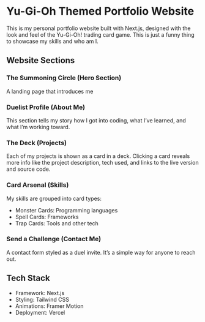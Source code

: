 # Yu-Gi-Oh Themed Portfolio Website

This is my personal portfolio website built with Next.js, designed with the look and feel of the Yu-Gi-Oh! trading card game.
This is just a funny thing to showcase my skills and who am I.

## Website Sections

### The Summoning Circle (Hero Section)  
A landing page that introduces me

### Duelist Profile (About Me)  
This section tells my story how I got into coding, what I’ve learned, and what I’m working toward.

### The Deck (Projects)  
Each of my projects is shown as a card in a deck. Clicking a card reveals more info like the project description, tech used, and links to the live version and source code.

### Card Arsenal (Skills)  
My skills are grouped into card types:  
- Monster Cards: Programming languages  
- Spell Cards: Frameworks  
- Trap Cards: Tools and other tech  

### Send a Challenge (Contact Me)  
A contact form styled as a duel invite. It’s a simple way for anyone to reach out.

## Tech Stack

- Framework: Next.js  
- Styling: Tailwind CSS  
- Animations: Framer Motion  
- Deployment: Vercel  
